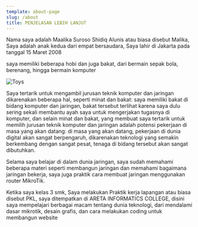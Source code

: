 ```yaml
---
template: about-page
slug: /about
title: PENJELASAN LEBIH LANJUT
---
```


Nama saya adalah Maalika Suroso Shidiq Alunis atau biasa disebut Malika, Saya adalah anak kedua dari empat bersaudara, Saya lahir di Jakarta pada tanggal 15 Maret 2008

saya memiliki beberapa hobi dan juga bakat, dari bermain sepak bola, berenang, hingga bermain komputer

![Toys](/assets/vanessa-bucceri-gdirwiyama8-unsplash.jpg "Toys")

Saya tertarik untuk mengambil jurusan teknik komputer dan jaringan dikarenakan beberapa hal, seperti minat dan bakat: saya memiliki bakat di bidang komputer dan jaringan, bakat tersebut terlihat karena saya dulu sering sekali membantu ayah saya untuk mengerjakan tugasnya di komputer, dan selain minat dan bakat, yang membuat saya tertarik untuk memilih jurusan teknik komputer dan jaringan adalah potensi pekerjaan di masa yang akan datang: di masa yang akan datang, pekerjaan di dunia digital akan sangat berpengaruh, dikarenakan teknologi yang semakin berkembang dengan sangat pesat, tenaga di bidang tersebut akan sangat dibutuhkan.

Selama saya belajar di dalam dunia jaringan, saya sudah memahami beberapa materi seperti membangun jaringan dan memahami bagaimana jaringan bekerja, saya juga praktik cara membuat jaringan menggunakan router MikroTik.

Ketika saya kelas 3 smk, Saya melakukan Praktik kerja lapangan atau biasa disebut PKL, saya ditempatkan di ARETA INFORMATICS COLLEGE, disini saya mempelajari berbagai macam tentang dunia teknologi, dari mendalami dasar mikrotik, desain grafis, dan cara melakukan coding untuk membangun website

